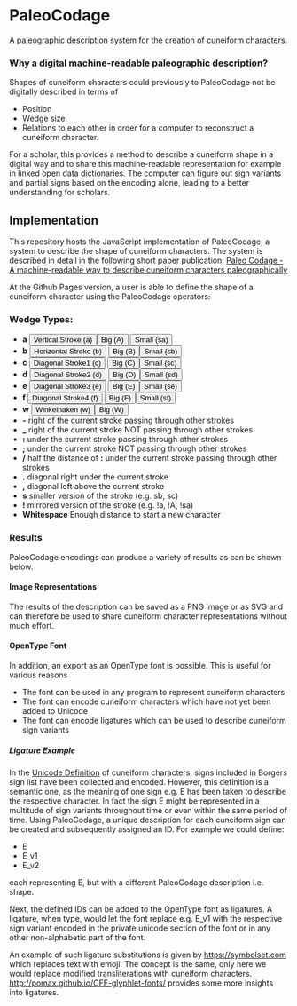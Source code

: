 # PaleoCodage
A paleographic description system for the creation of cuneiform characters.

### Why a digital machine-readable paleographic description?

Shapes of cuneiform characters could previously to PaleoCodage not be digitally described in terms of
* Position
* Wedge size
* Relations to each other
in order for a computer to reconstruct a cuneiform character.

For a scholar, this provides a method to describe a cuneiform shape in a digital way and to share this machine-readable representation for example in linked open data dictionaries. The computer can figure out sign variants and partial signs based on the encoding alone, leading to a better understanding for scholars.


## Implementation
This repository hosts the JavaScript implementation of PaleoCodage,
a system to describe the shape of cuneiform characters.
The system is described in detail in the following short paper publication:
<a href="https://dh2019.adho.org/short-papers/">Paleo Codage - A machine-readable way to describe cuneiform characters paleographically</a>

At the Github Pages version, a user is able to define the shape of a cuneiform character using the PaleoCodage operators:

### Wedge Types:
<ul>
<li><b>a</b> <button id="vertical" onClick="showCharacter('a')">Vertical Stroke (a)</button><button id="D" onClick="showCharacter('A')">Big (A)</button>
<button id="sa" onClick="showCharacter('sa')">Small (sa)</button></li>
<li><b>b</b> <button id="horizontal" onClick="showCharacter('b')">Horizontal Stroke (b)</button>
<button id="D" onClick="showCharacter('B')">Big (B)</button><button id="sb" onClick="showCharacter('sb')">Small (sb)</button></li>
<li><b>c</b> <button id="diagonal1" onClick="showCharacter('c')">Diagonal Stroke1 (c)</button>
<button id="C" onClick="showCharacter('C')">Big (C)</button><button id="sc" onClick="showCharacter('sc')">Small (sc)</button></li>
<li><b>d</b> <button id="diagonal2" onClick="showCharacter('d')">Diagonal Stroke2 (d)</button>
<button id="D" onClick="showCharacter('D')">Big (D)</button><button id="sd" onClick="showCharacter('sd')">Small (sd)</button></li>
<li><b>e</b> <button id="diagonal3" onClick="showCharacter('e')">Diagonal Stroke3 (e)</button>
<button id="E" onClick="showCharacter('E')">Big (E)</button><button id="se" onClick="showCharacter('se')">Small (se)</button></li>
<li><b>f</b> <button id="diagonal4" onClick="showCharacter('f')">Diagonal Stroke4 (f)</button>
<button id="F" onClick="showCharacter('F')">Big (F)</button><button id="sf" onClick="showCharacter('sf')">Small (sf)</button></li>
<li><b>w</b> <button id="wedge" onClick="showCharacter('w')">Winkelhaken (w)</button><button id="F" onClick="showCharacter('W')">Big (W)</button></li><li><b>-</b> right of the current stroke passing through other strokes</li>
<li><b>_</b> right of the current stroke NOT passing through other strokes</li>
<li><b>:</b> under the current stroke passing through other strokes</li>
<li><b>;</b> under the current stroke NOT passing through other strokes</li>
<li><b>/</b> half the distance of <b>:</b> under the current stroke passing through other strokes </li>
<li><b>.</b> diagonal right under the current stroke</li>
<li><b>,</b> diagonal left above the current stroke</li>
<li><b>s</b> smaller version of the stroke (e.g. sb, sc)</li>
<li><b>!</b> mirrored version of the stroke (e.g. !a, !A, !sa)</li>
<li><b>Whitespace</b> Enough distance to start a new character</li>
</ul>

### Results
PaleoCodage encodings can produce a variety of results as can be shown below.

#### Image Representations
The results of the description can be saved as a PNG image or as SVG and can therefore be used to share cuneiform character representations without much effort.

#### OpenType Font
In addition, an export as an OpenType font is possible. This is useful for various reasons
* The font can be used in any program to represent cuneiform characters
* The font can encode cuneiform characters which have not yet been added to Unicode
* The font can encode ligatures which can be used to describe cuneiform sign variants

##### Ligature Example
In the <a href="https://en.wikipedia.org/wiki/Cuneiform_(Unicode)">Unicode Definition</a> of cuneiform characters, signs included in Borgers sign list have been collected and encoded. However, this definition is a semantic one, as the meaning of one sign e.g. E has been taken to describe the respective character.
In fact the sign E might be represented in a multitude of sign variants throughout time or even within the same period of time.
Using PaleoCodage, a unique description for each cuneiform sign can be created and subsequently assigned an ID.
For example we could define:
* E
* E_v1
* E_v2

each representing E, but with a different PaleoCodage description i.e. shape.

Next, the defined IDs can be added to the OpenType font as ligatures.
A ligature, when type, would let the font replace e.g. E_v1 with the respective sign variant encoded in the private unicode section of the font or in any other non-alphabetic part of the font.

An example of such ligature substitutions is given by https://symbolset.com which replaces text with emoji.
The concept is the same, only here we would replace modified transliterations with cuneiform characters.
http://pomax.github.io/CFF-glyphlet-fonts/ provides some more insights into ligatures.
